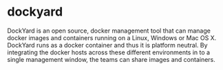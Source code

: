 # dockyard
DockYard is an open source, docker management tool that can manage docker images and containers running on a Linux, Windows or Mac OS X. DockYard runs as a docker container and thus it is platform neutral. By integrating the docker hosts across these different environments in to a single management window, the teams can share images and containers.
